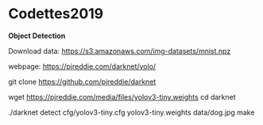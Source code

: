 # Codettes2019


**Object Detection**

Download data:
https://s3.amazonaws.com/img-datasets/mnist.npz

webpage: 
https://pjreddie.com/darknet/yolo/

git clone https://github.com/pjreddie/darknet

wget https://pjreddie.com/media/files/yolov3-tiny.weights
cd darknet

./darknet detect cfg/yolov3-tiny.cfg yolov3-tiny.weights data/dog.jpg
make
